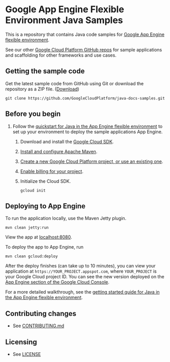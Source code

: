 # Google App Engine Flexible Environment Java Samples

This is a repository that contains Java code samples for [Google App Engine
flexible environment][aeflex-docs].

See our other [Google Cloud Platform GitHub
repos](https://github.com/GoogleCloudPlatform) for sample applications and
scaffolding for other frameworks and use cases.

[aeflex-docs]: https://cloud.google.com/appengine/docs/flexible/

## Getting the sample code

Get the latest sample code from GitHub using Git or download the repository as a ZIP file.
([Download](https://github.com/GoogleCloudPlatform/java-docs-samples/archive/master.zip))

    git clone https://github.com/GoogleCloudPlatform/java-docs-samples.git


## Before you begin

1.  Follow the [quickstart for Java in the App Engine flexible
    environment](https://cloud.google.com/appengine/docs/flexible/java/quickstart) to 
    set up your environment to deploy the sample applications App Engine.
    1.  Download and install the [Google Cloud SDK](https://cloud.google.com/sdk/docs/).
    1.  [Install and configure Apache Maven](http://maven.apache.org/index.html).
    1.  [Create a new Google Cloud Platform project, or use an existing
        one](https://console.cloud.google.com/project).
    1.  [Enable billing for your
        project](https://support.google.com/cloud/answer/6293499#enable-billing).
    1. Initialize the Cloud SDK.

           gcloud init

## Deploying to App Engine

To run the application locally, use the Maven Jetty plugin.

    mvn clean jetty:run

View the app at [localhost:8080](http://localhost:8080).

To deploy the app to App Engine, run

    mvn clean gcloud:deploy

After the deploy finishes (can take up to 10 minutes), you can view your application at
`https://YOUR_PROJECT.appspot.com`, where `YOUR_PROJECT` is your Google Cloud project ID. You can
see the new version deployed on the [App Engine section of the Google Cloud
Console](https://console.cloud.google.com/appengine/versions).

For a more detailed walkthrough, see the [getting started
guide for Java in the App Engine flexible
environment](https://cloud.google.com/java/getting-started/hello-world).


## Contributing changes

* See [CONTRIBUTING.md](CONTRIBUTING.md)

## Licensing

* See [LICENSE](LICENSE)
